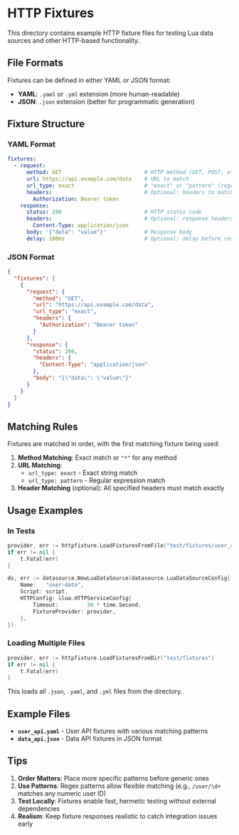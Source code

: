 # HTTP Fixtures

This directory contains example HTTP fixture files for testing Lua data sources and other HTTP-based functionality.

## File Formats

Fixtures can be defined in either YAML or JSON format:

- **YAML**: `.yaml` or `.yml` extension (more human-readable)
- **JSON**: `.json` extension (better for programmatic generation)

## Fixture Structure

### YAML Format

```yaml
fixtures:
  - request:
      method: GET                          # HTTP method (GET, POST, etc.) or "*" for any
      url: https://api.example.com/data    # URL to match
      url_type: exact                      # "exact" or "pattern" (regex)
      headers:                             # Optional: headers to match
        Authorization: Bearer token
    response:
      status: 200                          # HTTP status code
      headers:                             # Optional: response headers
        Content-Type: application/json
      body: '{"data": "value"}'            # Response body
      delay: 100ms                         # Optional: delay before responding
```

### JSON Format

```json
{
  "fixtures": [
    {
      "request": {
        "method": "GET",
        "url": "https://api.example.com/data",
        "url_type": "exact",
        "headers": {
          "Authorization": "Bearer token"
        }
      },
      "response": {
        "status": 200,
        "headers": {
          "Content-Type": "application/json"
        },
        "body": "{\"data\": \"value\"}"
      }
    }
  ]
}
```

## Matching Rules

Fixtures are matched in order, with the first matching fixture being used:

1. **Method Matching**: Exact match or `"*"` for any method
2. **URL Matching**:
   - `url_type: exact` - Exact string match
   - `url_type: pattern` - Regular expression match
3. **Header Matching** (optional): All specified headers must match exactly

## Usage Examples

### In Tests

```go
provider, err := httpfixture.LoadFixturesFromFile("test/fixtures/user_api.yaml")
if err != nil {
    t.Fatal(err)
}

ds, err := datasource.NewLuaDataSource(datasource.LuaDataSourceConfig{
    Name:   "user-data",
    Script: script,
    HTTPConfig: &lua.HTTPServiceConfig{
        Timeout:         30 * time.Second,
        FixtureProvider: provider,
    },
})
```

### Loading Multiple Files

```go
provider, err := httpfixture.LoadFixturesFromDir("test/fixtures")
if err != nil {
    t.Fatal(err)
}
```

This loads all `.json`, `.yaml`, and `.yml` files from the directory.

## Example Files

- **`user_api.yaml`** - User API fixtures with various matching patterns
- **`data_api.json`** - Data API fixtures in JSON format

## Tips

1. **Order Matters**: Place more specific patterns before generic ones
2. **Use Patterns**: Regex patterns allow flexible matching (e.g., `/user/\d+` matches any numeric user ID)
3. **Test Locally**: Fixtures enable fast, hermetic testing without external dependencies
4. **Realism**: Keep fixture responses realistic to catch integration issues early

